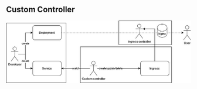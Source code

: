 ## Custom Controller

![](https://github.com/lanbingcloud/client-go-demo/blob/main/docs/Design%20process.jpg)
